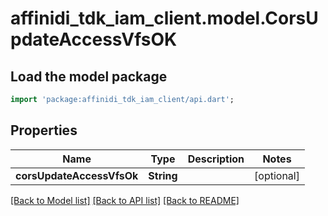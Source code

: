 # affinidi_tdk_iam_client.model.CorsUpdateAccessVfsOK

## Load the model package

```dart
import 'package:affinidi_tdk_iam_client/api.dart';
```

## Properties

| Name                      | Type       | Description | Notes      |
| ------------------------- | ---------- | ----------- | ---------- |
| **corsUpdateAccessVfsOk** | **String** |             | [optional] |

[[Back to Model list]](../README.md#documentation-for-models) [[Back to API list]](../README.md#documentation-for-api-endpoints) [[Back to README]](../README.md)

